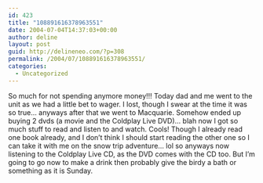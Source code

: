 ```yaml
---
id: 423
title: "108891616378963551"
date: 2004-07-04T14:37:03+00:00
author: deline
layout: post
guid: http://delineneo.com/?p=308
permalink: /2004/07/108891616378963551/
categories:
  - Uncategorized
---
```

So much for not spending anymore money!!! Today dad and me went to the unit as we had a little bet to wager. I lost, though I swear at the time it was so true&#8230; anyways after that we went to Macquarie. Somehow ended up buying 2 dvds (a movie and the Coldplay Live DVD)&#8230; blah now I got so much stuff to read and listen to and watch. Cools! Though I already read one book already, and I don&#8217;t think I should start reading the other one so I can take it with me on the snow trip adventure&#8230; lol so anyways now listening to the Coldplay Live CD, as the DVD comes with the CD too. But I&#8217;m going to go now to make a drink then probably give the birdy a bath or something as it is Sunday.